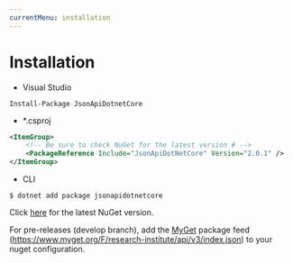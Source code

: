 ```yaml
---
currentMenu: installation
---
```


# Installation

- Visual Studio
```
Install-Package JsonApiDotnetCore
```

- *.csproj
```xml
<ItemGroup>
    <!-- Be sure to check NuGet for the latest version # -->
    <PackageReference Include="JsonApiDotNetCore" Version="2.0.1" />
</ItemGroup>
```

- CLI
```
$ dotnet add package jsonapidotnetcore
```

Click [here](https://www.nuget.org/packages/JsonApiDotnetCore/) for the latest NuGet version.

For pre-releases (develop branch), add the [MyGet](https://www.myget.org/feed/Details/research-institute) package feed 
(https://www.myget.org/F/research-institute/api/v3/index.json) 
to your nuget configuration.